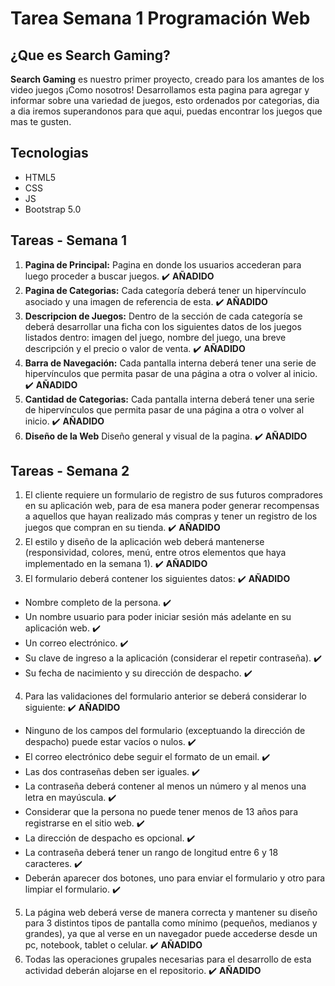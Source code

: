 # Tarea Semana 1 Programación Web

## ¿Que es Search Gaming?
**Search Gaming** es nuestro primer proyecto, creado para los amantes de los video juegos ¡Como nosotros!
Desarrollamos esta pagina para agregar y informar sobre una variedad de juegos, esto ordenados por categorias,
dia a dia iremos superandonos para que aqui, puedas encontrar los juegos que mas te gusten.

## Tecnologias

- HTML5
- CSS
- JS
- Bootstrap 5.0

## Tareas - Semana 1
1. **Pagina de Principal:** Pagina en donde los usuarios accederan para luego proceder a buscar juegos. ✔️ **AÑADIDO**
2. **Pagina de Categorias:** Cada categoría deberá tener un hipervínculo asociado y una imagen de referencia de esta. ✔️ **AÑADIDO**
3. **Descripcion de Juegos:** Dentro de la sección de cada categoría se deberá desarrollar una ficha con los siguientes datos de los juegos listados dentro: imagen del juego, nombre del juego, una breve descripción y el precio o valor de venta. ✔️ **AÑADIDO**
4. **Barra de Navegación:** Cada pantalla interna deberá tener una serie de hipervínculos que permita pasar de una página a otra o volver al inicio. ✔️ **AÑADIDO**
5. **Cantidad de Categorias:** Cada pantalla interna deberá tener una serie de hipervínculos que permita pasar de una página a otra o volver al inicio. ✔️ **AÑADIDO**
6. **Diseño de la Web** Diseño general y visual de la pagina. ✔️ **AÑADIDO**

## Tareas - Semana 2
1. El cliente requiere un formulario de registro de sus futuros compradores en su aplicación web, para de esa manera poder generar recompensas a aquellos que hayan realizado más compras y tener un registro de los juegos que compran en su tienda. ✔️ **AÑADIDO**
2. El estilo y diseño de la aplicación web deberá mantenerse (responsividad, colores, menú, entre otros elementos que haya implementado en la semana 1). ✔️ **AÑADIDO**
3. El formulario deberá contener los siguientes datos: ✔️ **AÑADIDO**
 - Nombre completo de la persona. ✔️
 - Un nombre usuario para poder iniciar sesión más adelante en su aplicación web. ✔️
 - Un correo electrónico. ✔️
 - Su clave de ingreso a la aplicación (considerar el repetir contraseña). ✔️
 - Su fecha de nacimiento y su dirección de despacho. ✔️
4. Para las validaciones del formulario anterior se deberá considerar lo siguiente: ✔️ **AÑADIDO**
 - Ninguno de los campos del formulario (exceptuando la dirección de despacho) puede estar vacíos o nulos. ✔️
 - El correo electrónico debe seguir el formato de un email. ✔️
 - Las dos contraseñas deben ser iguales. ✔️
 - La contraseña deberá contener al menos un número y al menos una letra en mayúscula. ✔️
 - Considerar que la persona no puede tener menos de 13 años para registrarse en el sitio web. ✔️
 - La dirección de despacho es opcional. ✔️
 - La contraseña deberá tener un rango de longitud entre 6 y 18 caracteres. ✔️
 - Deberán aparecer dos botones, uno para enviar el formulario y otro para limpiar el formulario. ✔️
5. La página web deberá verse de manera correcta y mantener su diseño para 3 distintos tipos de pantalla como mínimo (pequeños, medianos y grandes), ya que al verse en un navegador puede accederse desde un pc, notebook, tablet o celular. ✔️ **AÑADIDO**
6. Todas las operaciones grupales necesarias para el desarrollo de esta actividad deberán alojarse en el repositorio. ✔️ **AÑADIDO**